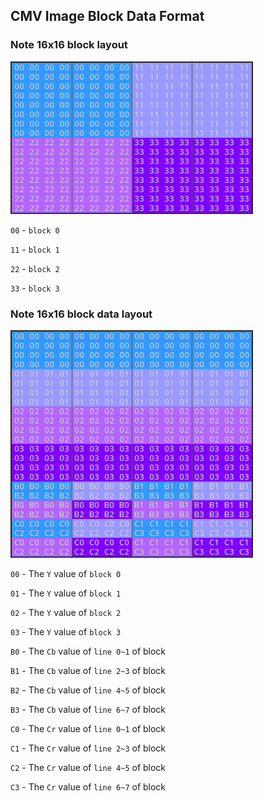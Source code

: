 ## CMV Image Block Data Format

### Note 16x16 block layout

![16x16 block layout](CMV_16x16.png)

`00` - `block 0`

`11` - `block 1`

`22` - `block 2`

`33` - `block 3`

### Note 16x16 block data layout

![16x16 block data layout](CMV_16x16_packet.png)

`00` - The `Y` value of `block 0`

`01` - The `Y` value of `block 1`

`02` - The `Y` value of `block 2`

`03` - The `Y` value of `block 3`

`B0` - The `Cb` value of `line 0~1` of block

`B1` - The `Cb` value of `line 2~3` of block

`B2` - The `Cb` value of `line 4~5` of block

`B3` - The `Cb` value of `line 6~7` of block

`C0` - The `Cr` value of `line 0~1` of block

`C1` - The `Cr` value of `line 2~3` of block

`C2` - The `Cr` value of `line 4~5` of block

`C3` - The `Cr` value of `line 6~7` of block
